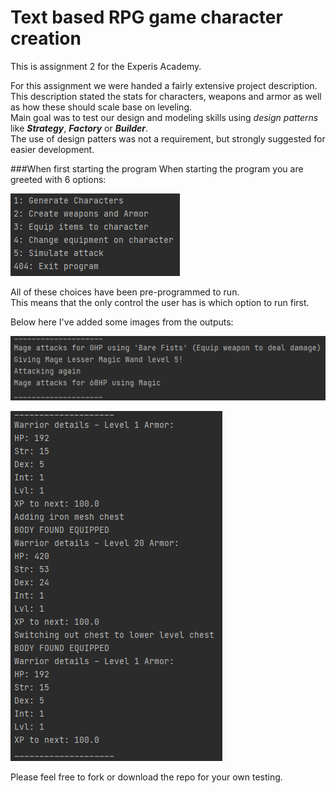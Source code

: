 # Text based RPG game character creation

This is assignment 2 for the Experis Academy.

For this assignment we were handed a fairly extensive project description.  
This description stated the stats for characters, weapons and armor as well as how these should scale base on leveling.  
Main goal was to test our design and modeling skills using *design patterns* like ***Strategy***, ***Factory*** or ***Builder***.  
The use of design patters was not a requirement, but strongly suggested for easier development.  

###When first starting the program
When starting the program you are greeted with 6 options:

![Options for program](ScreenShots/OptionSelection.png)

All of these choices have been pre-programmed to run.  
This means that the only control the user has is which option to run first.  

Below here I've added some images from the outputs:

![Option 5](ScreenShots/Option5.png)  

![Option 4](ScreenShots/Option4.png)

Please feel free to fork or download the repo for your own testing.